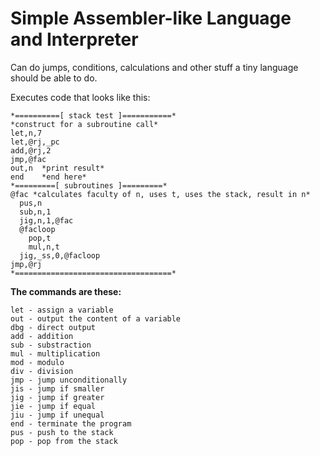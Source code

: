 Simple Assembler-like Language and Interpreter
==============================================

Can do jumps, conditions, calculations and other stuff a tiny language should be able to do.

Executes code that looks like this:

    *==========[ stack test ]===========*
    *construct for a subroutine call*
    let,n,7
    let,@rj,_pc
    add,@rj,2
    jmp,@fac
    out,n  *print result*
    end    *end here*
    *=========[ subroutines ]=========*
    @fac *calculates faculty of n, uses t, uses the stack, result in n*
      pus,n
      sub,n,1
      jig,n,1,@fac
      @facloop
        pop,t
        mul,n,t
      jig,_ss,0,@facloop
    jmp,@rj
    *===================================*


**The commands are these:**

    let - assign a variable
    out - output the content of a variable
    dbg - direct output
    add - addition
    sub - substraction
    mul - multiplication
    mod - modulo
    div - division
    jmp - jump unconditionally
    jis - jump if smaller
    jig - jump if greater
    jie - jump if equal
    jiu - jump if unequal
    end - terminate the program
    pus - push to the stack
    pop - pop from the stack
